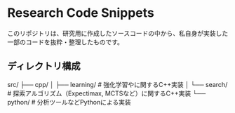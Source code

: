 # Research Code Snippets

このリポジトリは、研究用に作成したソースコードの中から、私自身が実装した一部のコードを抜粋・整理したものです。

## ディレクトリ構成

src/
├── cpp/
│ ├── learning/ # 強化学習やに関するC++実装
│ └── search/ # 探索アルゴリズム（Expectimax, MCTSなど）に関するC++実装
└── python/ # 分析ツールなどPythonによる実装
